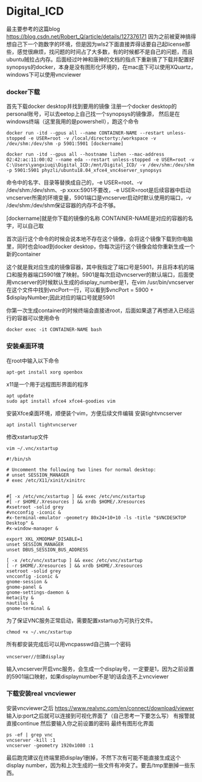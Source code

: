 # Digital_ICD
最主要参考的这篇blog https://blog.csdn.net/Robert_Q/article/details/127376171
因为之前被夏神搞得想自己下一个跑数字的环境，但是因为wls2下面直接弄得话要自己起license那些，感觉很麻烦，找问题的时间占了大多数，有的时候都不是自己的问题，而且ubuntu贼拉占内存。后面经过叶神和唐神的文档的指点下重新搞了下载并配置好synopsys的docker，本身是没有图形化环境的，在mac底下可以使用XQuartz，windows下可以使用vncviewer
### docker下载
首先下载docker desktop并找到要用的镜像
注册一个docker desktop的personal账号，可以去eetop上自己找一个synopsys的镜像源，
然后是在windows终端（这里我用的是powershell），跑这个命令

```
docker run -itd --gpus all --name CONTAINER-NAME --restart unless-stopped -e USER=root -v /local/directorty:/workspace -v /dev/shm:/dev/shm -p 5901:5901 [dockername]
```
```
docker run -itd --gpus all --hostname lizhen --mac-address 02:42:ac:11:00:02 --name eda --restart unless-stopped -e USER=root -v C:\Users\yangxiuqi\Digital_ICD:/mnt/Digital_ICD/ -v /dev/shm:/dev/shm -p 5901:5901 phyzli/ubuntu18.04_xfce4_vnc4server_synopsys
```
命令中的名字、目录等替换成自己的，-e USER=root、-v /dev/shm:/dev/shm、-p xxxx:5901不要改，-e USER=root是后续容器中启动vncserver所需的环境变量，5901端口是vncserver启动时默认使用的端口，-v /dev/shm:/dev/shm保证容器的内存不会不够。

[dockername]就是你下载的镜像的名称
CONTAINER-NAME是对应的容器的名字，可以自己取

首次运行这个命令的时候会说本地不存在这个镜像，会将这个镜像下载到你电脑里，同时也会load到docker desktop，你每次运行这个镜像会给你重新生成一个新的container

这个就是我对应生成的镜像容器，其中我指定了端口号是5901，并且将本机的端口和服务器端口5901做了映射。5901是每次启动vncserver的默认端口，后面使用vncserver的时候默认生成的display_number是1，在vim /usr/bin/vncserver
在这个文件中找到vncPort一行，可以看到$vncPort = 5900 + $displayNumber;因此对应的端口号就是5901

你第一次生成container的时候终端会直接进root，后面如果退了再想进入已经运行的容器可以使用命令
```
docker exec -it CONTAINER-NAME bash
```

### 安装桌面环境
在root中输入以下命令
```
apt-get install xorg openbox
```
x11是一个用于远程图形界面的程序
```
apt update
sudo apt install xfce4 xfce4-goodies vim
```
安装Xfce桌面环境，顺便装个vim，方便后续文件编辑
安装tightvncserver
```
apt install tightvncserver
```

修改xstartup文件
```
vim ~/.vnc/xstartup
```
```
#!/bin/sh

# Uncomment the following two lines for normal desktop:
# unset SESSION_MANAGER
# exec /etc/X11/xinit/xinitrc


#[ -x /etc/vnc/xstartup ] && exec /etc/vnc/xstartup
#[ -r $HOME/.Xresources ] && xrdb $HOME/.Xresources
#xsetroot -solid grey
#vncconfig -iconic &
#x-terminal-emulator -geometry 80x24+10+10 -ls -title "$VNCDESKTOP Desktop" &
#x-window-manager &

export XKL_XMODMAP_DISABLE=1
unset SESSION_MANAGER
unset DBUS_SESSION_BUS_ADDRESS

[ -x /etc/vnc/xstartup ] && exec /etc/vnc/xstartup
[ -r $HOME/.Xresources ] && xrdb $HOME/.Xresources
xsetroot -solid grey
vncconfig -iconic &
gnome-session &
gnome-panel &
gnome-settings-daemon &
metacity &
nautilus &
gnome-terminal &
```
为了保证VNC服务正常启动，需要配置xstartup为可执行文件。
```
chmod +x ~/.vnc/xstartup
```

所有都安装完成后可以用vncpasswd自己搞一个密码
```
vncserver//创建display
```
输入vncserver开启vnc服务，会生成一个display号，一定要是1，因为之前设置的5901端口映射，如果displaynumber不是1的话会连不上vncviewer

### 下载安装real vncviewer
安装vncviewer之后
https://www.realvnc.com/en/connect/download/viewer
输入ip:port之后就可以连接到可视化界面了（自己思考一下要怎么写）
有报警就直接continue
然后要输入你之前设置的密码
最终有图形化界面
```
ps -ef | grep vnc
vncserver -kill :1
vncserver -geometry 1920x1080 :1
```

最后跑完建议在终端里把display1删掉，不然下次有可能不能直接生成这个display number，因为和上次生成的一些文件有冲突了。要去/tmp里删掉一些东西。
